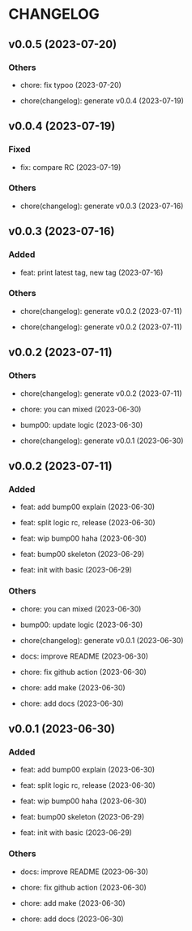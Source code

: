 # CHANGELOG

## v0.0.5 (2023-07-20)

### Others

- chore: fix typoo (2023-07-20)

- chore(changelog): generate v0.0.4 (2023-07-19)

## v0.0.4 (2023-07-19)

### Fixed

- fix: compare RC (2023-07-19)

### Others

- chore(changelog): generate v0.0.3 (2023-07-16)

## v0.0.3 (2023-07-16)

### Added

- feat: print latest tag, new tag (2023-07-16)

### Others

- chore(changelog): generate v0.0.2 (2023-07-11)

- chore(changelog): generate v0.0.2 (2023-07-11)

## v0.0.2 (2023-07-11)

### Others

- chore(changelog): generate v0.0.2 (2023-07-11)

- chore: you can mixed (2023-06-30)

- bump00: update logic (2023-06-30)

- chore(changelog): generate v0.0.1 (2023-06-30)

## v0.0.2 (2023-07-11)

### Added

- feat: add bump00 explain (2023-06-30)

- feat: split logic rc, release (2023-06-30)

- feat: wip bump00 haha (2023-06-30)

- feat: bump00 skeleton (2023-06-29)

- feat: init with basic (2023-06-29)

### Others

- chore: you can mixed (2023-06-30)

- bump00: update logic (2023-06-30)

- chore(changelog): generate v0.0.1 (2023-06-30)

- docs: improve README (2023-06-30)

- chore: fix github action (2023-06-30)

- chore: add make (2023-06-30)

- chore: add docs (2023-06-30)

## v0.0.1 (2023-06-30)

### Added

- feat: add bump00 explain (2023-06-30)

- feat: split logic rc, release (2023-06-30)

- feat: wip bump00 haha (2023-06-30)

- feat: bump00 skeleton (2023-06-29)

- feat: init with basic (2023-06-29)

### Others

- docs: improve README (2023-06-30)

- chore: fix github action (2023-06-30)

- chore: add make (2023-06-30)

- chore: add docs (2023-06-30)

